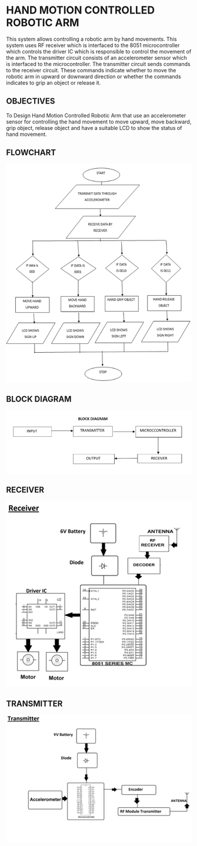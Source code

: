 # **HAND MOTION CONTROLLED ROBOTIC ARM**

This system allows controlling a robotic arm by hand movements. This system uses RF receiver which is interfaced to the 8051 microcontroller which controls the driver IC which is responsible to control the movement of the arm. The transmitter circuit consists of an accelerometer sensor which is interfaced to the microcontroller. The transmitter circuit sends commands to the receiver circuit. These commands indicate whether to move the robotic arm in upward or downward direction or whether the commands indicates to grip an object or release it.

## **OBJECTIVES**

To Design Hand Motion Controlled Robotic Arm that use an accelerometer sensor for controlling the hand movement to move upward, move backward, grip object, release object and have 
a suitable LCD to show the status of hand movement.

## **FLOWCHART**

![This is an image](https://github.com/azhadzuraimi/Hand_motion_controlled_robottic_arm/blob/master/assets/Images/flowchart.png)

## **BLOCK DIAGRAM**
![This is an image](https://github.com/azhadzuraimi/Hand_motion_controlled_robottic_arm/blob/master/assets/Images/Block%20Diagram.png)

## **RECEIVER** 
![This is an image](https://github.com/azhadzuraimi/Hand_motion_controlled_robottic_arm/blob/master/assets/Images/Receiver.png)

## **TRANSMITTER**
![This is an image](https://github.com/azhadzuraimi/Hand_motion_controlled_robottic_arm/blob/master/assets/Images/transmitter.png)

